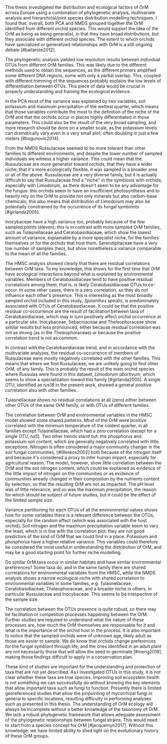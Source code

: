 This thesis investigated the distribution and ecological factors of OrM across Europe using a combination of phylogenetic analysis, multivariate analysis and hierarchical/joint species distribution modelling techniques. I found that, overall, both PCA and NMDS grouped together the OrM identified from different orchid species. This would support the idea of the OrM as being as being generalist, in that they have broad distributions, but they associate with different orchid species. The extent to which orchids have specialized or generalized relationships with OrM is a still ongoing debate [#bailarote2012]. 

The phylogenetic analysis yielded low resolution results between individual OTUs from different OrM families. This was likely due to the different methods used to obtain the sequences, as the different primers amplified some different DNA regions, some with only a partial overlap. This, coupled with different trimming of the sequences probably explains the low levels of differentiation between OTUs. This piece of data would be crucial in properly understanding and framing the ecological evidence.

In the PCA most of the variance was explained by two variables, soil potassium and maximum precipitation of the wettest quarter, which means that those variables contribute the most to the definition of the niche of the OrM and that the orchids occur in places highly differentiated in those parameters. This could also be the result of the very broad sampling, and more research should be done on a smaller scale, as the potassium levels can dramatically vary even in a very small plot, often doubling in just a few meters [#bogunovic2014].

From the NMDS Russulaceae seemed to be more tolerant than other families to different environments, and despite the lower number of sampled individuals we witness a higher variance. This could mean that the Russulaceae are more generalist toward orchids, that they have a wider niche, that it's more ecologically flexible, it was sampled in a broader area or all of the above. Russulaceae are a very diverse family, but it is actually difficult to say that Russulaceae find a "niche" in the symbiosis with orchids, especially with Limodorum, as there doesn't seem to be any advantage for the fungus: this orchids seem to have an insufficient photosynthesis and to heavily rely on the OrM to provide not only minerals but also carbon-base chemicals; this also means that distribution of Limodorum may also be potentially constrained by the occurrence of its fungal symbionts [#girlanda2005].

Inocybaceae have a high variance too, probably because of the few sampled points (eleven); this is in contrast with more sampled OrM families, such as Tulasnellaceae and Ceratobasidiaceae, which show the lowest amount of variance, explainable by a more specialist niche, for the families themselves or for the orchids that host them. Serendipitaceae have a very low number of samples (two), but show nonetheless a variance comparable to the mean of all the families.

The HMSC analysis showed clearly that there are residual correlations between OrM taxa. To my knowledge, this shows for the first time that OrM have ecological interactions beyond what is explained by environmental variables. Members of Ceratobasidiaceae tend to have positive residual correlations among them, that is, is likely Ceratobasidiaceae OTUs to co-occur. In some other cases, there is a zero correlation, so they do not influence each other's presence. This is interesting as the most broadly sampled orchid included in this study, *Spiranthes spiralis*, is predominately associated with OTUs of Ceratobasidiaceae. It could be that the positive residual co-occurrence are the result of facilitation between taxa of Ceratobasidiaceae, which may in turn positively affect orchid occurrence at a particular site.
Inocybaceae, Sebacinaceae and Theleophoraceae show similar results but less pronounced, either because residual correlation was not as strong (as in the Theleophoraceae) or because the positive correlation trend is not as common.

In contrast with the Ceratobasidiaceae trend, and in accordance with the multivariate analyses, the residual co-occurrence of members of Russulaceae were mostly negatively correlated with the other families. This means that where we find Russulaceae, we are unlikely going to find other OrM, of any family. This is probably the result of the main orchid species where Russulas were found in this dataset, *Limodorum abortivum*, which seems to show a specialization toward this family [#girlanda2005]. A single OTU, identified as *rus18* in the present work, showed a general positive correlation also with other families.

Tulasnellaceae shows no residual correlations at all (zero) either between other OTUs of the same OrM family, or with OTUs of different families. 

The correlation between OrM and environmental variables in the HMSC model showed some shared patterns. Most of the OrM were positive correlated with the minimum temperature of the coldest quarter, in all families except Tulasnellaceae, which had a zero correlation (except for a single OTU, *tul5*). Two other trends stand out: the phosphorus and potassium soil content, which are generally negatively correlated with little exceptions.
Nitrogen is often considered a major community changer in the soil fungal communities, [#lilleskov2002] both because of the nitrogen itself and because it's considered a proxy to infer human impact, especially for agricultural reason. The model, however, show little correlation between the OrM and the soil nitrogen content, which could be explained as evidence of the little impact of nitrogen on the communities or as evidence of communities already changed in their composition by the nutrients content by selection, so that the resulting OrM are not as impacted.
The pH level was of little relevance, and so was the maximum precipitation, the reason for which should be subject of future studies, but it could be the effect of the limited sample size.

Variance partitioning for each OTUs of all the environmental values shows how for some variables there is a relevant difference between the OTUs, especially for the random effect (which was associated with the host orchid). Soil nitrogen and the maximum precipitation variable seem to vary the least, which is in line with the correlation plot: they are not good predictors of the kind of OrM that we could find in a place. Potassium and phosphorus have a higher relative variance.
This variables could therefore be considered the most useful in understanding the distribution of OrM, and may be a good starting point for further niche modelling.

Do similar OrM taxa occur in similar habitats and have similar environmental preferences? Some taxa do, and in the same family there are shared correlations for environmental variables from the HMSC, while the NMDS analysis shows a narrow ecological niche with shared correlation to environmental variables in some families, e.g. Tulasnellaceae, Ceratobasidiaceae, Theleophoraceae, and a broader niche in others, in particular Russulaceae and Inocybaceae. This seems to be irrespective of the sample size. 

The correlation between the OTUs presence is quite robust, so there may be facilitation or competition processes happening between the OrM. Further studies are required to understand what the nature of these processes are, how much the OrM themselves are responsable for it and what is the importance of the orchid host in the process. It is also important to notice that the sampled orchids were of unknown age, likely adult as those are easier to sample. We do know that orchids change preferences for the fungal symbiont through life, and the ones identified in an adult plant are not necessarily those that will allow the seed to germinate [#meng2019], making those findings difficult to apply in a conservation plan.

These kind of studies are important for the understanding and protection of taxa that are not yet described. As I investigated OTUs in this study, it is not clear whether these taxa are true species. Improving soil ecosystem health is not something we can successfully do without knowing the key elements that allow important taxa such as fungi to function. Presently there is limited georeferenced studies that allow the pinpointing of mycorrhizal fungi in general to specific locations, resulting difficulty in performing analyses such as presented in this thesis.  The understanding of OrM ecology will always be incomplete without a better knowledge of the taxonomy of OrM. We lack a robust phylogenetic framework that allows adequate assessment of the phylogenetic relationships between fungal strains. This would need to start from a species concept for OrM [#jacquemyn2017]. Without this knowledge, we have limited ability to shed light on the evolutionary history of these OrM groups.
